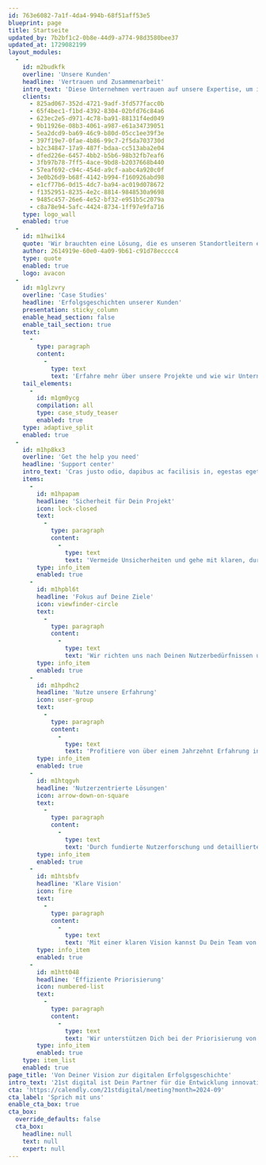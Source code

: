 ```yaml
---
id: 763e6082-7a1f-4da4-994b-68f51aff53e5
blueprint: page
title: Startseite
updated_by: 7b2bf1c2-0b8e-44d9-a774-98d3580bee37
updated_at: 1729082199
layout_modules:
  -
    id: m2budkfk
    overline: 'Unsere Kunden'
    headline: 'Vertrauen und Zusammenarbeit'
    intro_text: 'Diese Unternehmen vertrauen auf unsere Expertise, um ihre digitalen Visionen erfolgreich umzusetzen.'
    clients:
      - 825ad067-352d-4721-9adf-3fd577facc0b
      - 65f4bec1-f1bd-4392-8304-02bfd76c84a6
      - 623ec2e5-d971-4c78-ba91-88131f4ed049
      - 9b11926e-08b3-4061-a987-e61a34739051
      - 5ea2dcd9-ba69-46c9-b80d-05cc1ee39f3e
      - 397f19e7-0fae-4b86-99c7-2f5da703730d
      - b2c34847-17a9-487f-bdaa-cc513aba2e04
      - dfed226e-6457-4bb2-b5b6-98b32fb7eaf6
      - 3fb97b78-7ff5-4ace-9bd8-b2037668b440
      - 57eaf692-c94c-454d-a9cf-aabc4a920c0f
      - 3e0b26d9-b68f-4142-b994-f160926abd98
      - e1cf77b6-0d15-4dc7-ba94-ac019d078672
      - f1352951-8235-4e2c-8814-9848530a9698
      - 9485c457-26e6-4e52-bf32-e951b5c2079a
      - c8a78e94-5afc-4424-8734-1ff97e9fa716
    type: logo_wall
    enabled: true
  -
    id: m1hwi1k4
    quote: 'Wir brauchten eine Lösung, die es unseren Standortleitern ermöglicht, ohne umständliche Suchprozesse die besten Dienstleister für unsere spezifischen Bedürfnisse schnell und einfach zu finden und zu beauftragen. Da andere Unternehmen vor den gleichen Herausforderungen standen, wurde OPTICERT geschaffen, um genau diese Lücke zu schließen.'
    author: 2614919e-60e0-4a09-9b61-c91d78ecccc4
    type: quote
    enabled: true
    logo: avacon
  -
    id: m1glzvry
    overline: 'Case Studies'
    headline: 'Erfolgsgeschichten unserer Kunden'
    presentation: sticky_column
    enable_head_section: false
    enable_tail_section: true
    text:
      -
        type: paragraph
        content:
          -
            type: text
            text: 'Erfahre mehr über unsere Projekte und wie wir Unternehmen dabei unterstützt haben, ihre digitalen Herausforderungen zu meistern und innovative Lösungen zu finden.'
    tail_elements:
      -
        id: m1gm0ycg
        compilation: all
        type: case_study_teaser
        enabled: true
    type: adaptive_split
    enabled: true
  -
    id: m1hp8kx3
    overline: 'Get the help you need'
    headline: 'Support center'
    intro_text: 'Cras justo odio, dapibus ac facilisis in, egestas eget quam. Fusce dapibus, tellus ac cursus commodo, tortor mauris condimentum nibh, ut fermentum massa justo sit amet risus.'
    items:
      -
        id: m1hpapam
        headline: 'Sicherheit für Dein Projekt'
        icon: lock-closed
        text:
          -
            type: paragraph
            content:
              -
                type: text
                text: 'Vermeide Unsicherheiten und gehe mit klaren, durchdachten Projektplänen voran. Unsere Beratung gibt Dir die Sicherheit, dass Dein Projekt von Anfang an auf dem richtigen Weg ist.'
        type: info_item
        enabled: true
      -
        id: m1hpbl6t
        headline: 'Fokus auf Deine Ziele'
        icon: viewfinder-circle
        text:
          -
            type: paragraph
            content:
              -
                type: text
                text: 'Wir richten uns nach Deinen Nutzerbedürfnissen und Geschäftsanforderungen, um eine Strategie zu entwickeln, die Dein Team vereint und Produkte schafft, die Deine Kunden begeistern.'
        type: info_item
        enabled: true
      -
        id: m1hpdhc2
        headline: 'Nutze unsere Erfahrung'
        icon: user-group
        text:
          -
            type: paragraph
            content:
              -
                type: text
                text: 'Profitiere von über einem Jahrzehnt Erfahrung in der Gestaltung, Entwicklung und Bereitstellung maßgeschneiderter Softwarelösungen. Mit uns an Deiner Seite bist Du bestens gerüstet, um Deine digitalen Projekte erfolgreich umzusetzen.'
        type: info_item
        enabled: true
      -
        id: m1htqgvh
        headline: 'Nutzerzentrierte Lösungen'
        icon: arrow-down-on-square
        text:
          -
            type: paragraph
            content:
              -
                type: text
                text: 'Durch fundierte Nutzerforschung und detaillierte Erkenntnisse stellen wir sicher, dass wir die richtigen Probleme für die richtigen Menschen lösen. So erreichst Du mit Deinem Produkt genau Deine Zielgruppe.'
        type: info_item
        enabled: true
      -
        id: m1htsbfv
        headline: 'Klare Vision'
        icon: fire
        text:
          -
            type: paragraph
            content:
              -
                type: text
                text: 'Mit einer klaren Vision kannst Du Dein Team von Anfang bis Ende ausrichten. So entstehen großartige Funktionen und Ideen, die in die Design- und Entwicklungsproduktion umgesetzt werden.'
        type: info_item
        enabled: true
      -
        id: m1htt048
        headline: 'Effiziente Priorisierung'
        icon: numbered-list
        text:
          -
            type: paragraph
            content:
              -
                type: text
                text: 'Wir unterstützen Dich bei der Priorisierung von Kundenanforderungen und Stakeholder-Ideen. So stellst Du sicher, dass die wichtigsten Aspekte Deines Projekts im Fokus stehen und optimal umgesetzt werden.'
        type: info_item
        enabled: true
    type: item_list
    enabled: true
page_title: 'Von Deiner Vision zur digitalen Erfolgsgeschichte'
intro_text: '21st digital ist Dein Partner für die Entwicklung innovativer digitaler Produkte. Wir begleiten Dich durch die digitale Transformation, hinterfragen bestehende Prozesse und entwickeln maßgeschneiderte Strategien, um sowohl digitale Produkte als auch Geschäftsmodelle erfolgreich zu gestalten.'
cta: 'https://calendly.com/21stdigital/meeting?month=2024-09'
cta_label: 'Sprich mit uns'
enable_cta_box: true
cta_box:
  override_defaults: false
  cta_box:
    headline: null
    text: null
    expert: null
---
```

